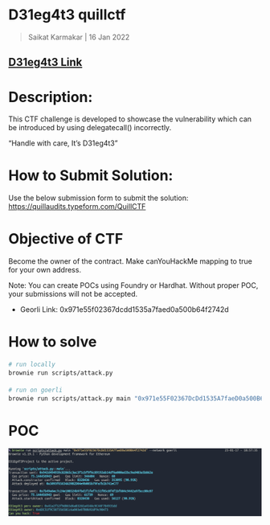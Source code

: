 # D31eg4t3 quillctf

> Saikat Karmakar | 16 Jan 2022

## [D31eg4t3 Link](https://quillctf.super.site/challenges/quillctf-challenges/d31eg4t3)

# Description:

This CTF challenge is developed to showcase the vulnerability which can be introduced by using delegatecall() incorrectly.

“Handle with care, It’s D31eg4t3”

# How to Submit Solution:

Use the below submission form to submit the solution:
https://quillaudits.typeform.com/QuillCTF

# Objective of CTF

Become the owner of the contract.
Make canYouHackMe mapping to true for your own
address.

Note: You can create POCs using Foundry or Hardhat. Without proper POC, your submissions will not be accepted.

- Georli Link: 0x971e55f02367dcdd1535a7faed0a500b64f2742d

# How to solve

```bash
# run locally
brownie run scripts/attack.py

# run on goerli
brownie run scripts/attack.py main "0x971e55F02367DcDd1535A7faeD0a500B64f2742d" --network goerli
```

# POC

![](poc.png)
